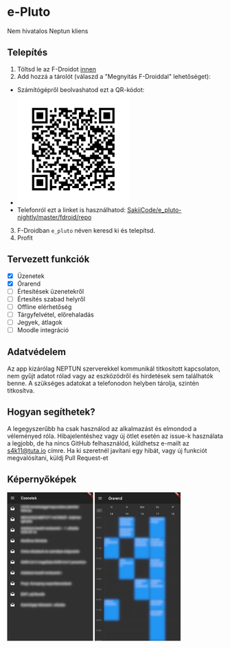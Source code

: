 # e-Pluto

Nem hivatalos Neptun kliens

## Telepítés

1. Töltsd le az F-Droidot [innen](https://f-droid.org/hu/)
2. Add hozzá a tárolót (válaszd a "Megnyitás F-Droiddal" lehetőséget):
  * Számítógépről beolvashatod ezt a QR-kódot:
  * <img src="https://raw.githubusercontent.com/SakiiCode/e_pluto/assets/qrcode.png" width="260"/>
  * Telefonról ezt a linket is használhatod: [SakiiCode/e_pluto-nightly/master/fdroid/repo](https://raw.githubusercontent.com/SakiiCode/e_pluto-nightly/master/fdroid/repo)
3. F-Droidban `e_pluto` néven keresd ki és telepítsd.
4. Profit


## Tervezett funkciók

- [x] Üzenetek
- [x] Órarend
- [ ] Értesítések üzenetekről
- [ ] Értesítés szabad helyről
- [ ] Offline elérhetőség
- [ ] Tárgyfelvétel, előrehaladás
- [ ] Jegyek, átlagok
- [ ] Moodle integráció

## Adatvédelem
Az app kizárólag NEPTUN szerverekkel kommunikál titkosított kapcsolaton, nem gyűjt adatot rólad vagy az eszközödről és hirdetések sem találhatók benne. A szükséges adatokat a telefonodon helyben tárolja, szintén titkosítva.

## Hogyan segíthetek?
A legegyszerűbb ha csak használod az alkalmazást és elmondod a véleményed róla. Hibajelentéshez vagy új ötlet esetén az issue-k használata a legjobb, de ha nincs GitHub felhasználód, küldhetsz e-mailt az s4k11@tuta.io címre. Ha ki szeretnél javítani egy hibát, vagy új funkciót megvalósítani, küldj Pull Request-et

## Képernyőképek
<img src="https://raw.githubusercontent.com/SakiiCode/e_pluto/assets/msg.png" width="200" alt="messages"/> <img src="https://raw.githubusercontent.com/SakiiCode/e_pluto/assets/timetable.png" width="200" alt="timetable"/>
